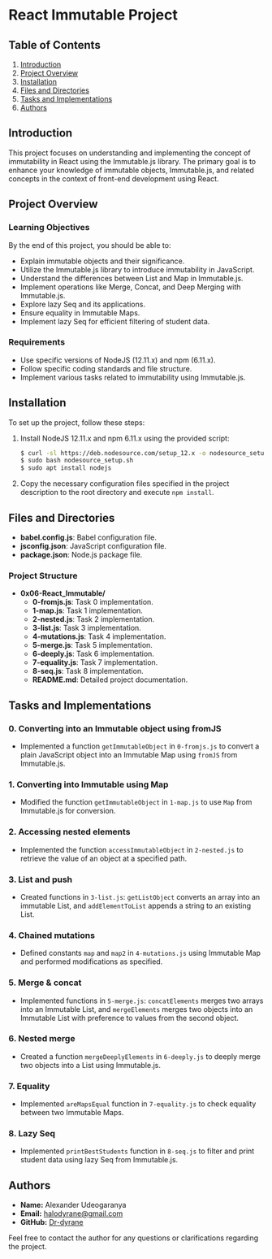 # React Immutable Project

## Table of Contents
1. [Introduction](#introduction)
2. [Project Overview](#project-overview)
3. [Installation](#installation)
4. [Files and Directories](#files-and-directories)
5. [Tasks and Implementations](#tasks-and-implementations)
6. [Authors](#authors)

## Introduction

This project focuses on understanding and implementing the concept of immutability in React using the Immutable.js library. The primary goal is to enhance your knowledge of immutable objects, Immutable.js, and related concepts in the context of front-end development using React.

## Project Overview

### Learning Objectives
By the end of this project, you should be able to:
- Explain immutable objects and their significance.
- Utilize the Immutable.js library to introduce immutability in JavaScript.
- Understand the differences between List and Map in Immutable.js.
- Implement operations like Merge, Concat, and Deep Merging with Immutable.js.
- Explore lazy Seq and its applications.
- Ensure equality in Immutable Maps.
- Implement lazy Seq for efficient filtering of student data.

### Requirements
- Use specific versions of NodeJS (12.11.x) and npm (6.11.x).
- Follow specific coding standards and file structure.
- Implement various tasks related to immutability using Immutable.js.

## Installation

To set up the project, follow these steps:

1. Install NodeJS 12.11.x and npm 6.11.x using the provided script:
   ```bash
   $ curl -sl https://deb.nodesource.com/setup_12.x -o nodesource_setup.sh
   $ sudo bash nodesource_setup.sh
   $ sudo apt install nodejs
   ```

2. Copy the necessary configuration files specified in the project description to the root directory and execute `npm install`.

## Files and Directories

- **babel.config.js**: Babel configuration file.
- **jsconfig.json**: JavaScript configuration file.
- **package.json**: Node.js package file.

### Project Structure
- **0x06-React_Immutable/**
  - **0-fromjs.js**: Task 0 implementation.
  - **1-map.js**: Task 1 implementation.
  - **2-nested.js**: Task 2 implementation.
  - **3-list.js**: Task 3 implementation.
  - **4-mutations.js**: Task 4 implementation.
  - **5-merge.js**: Task 5 implementation.
  - **6-deeply.js**: Task 6 implementation.
  - **7-equality.js**: Task 7 implementation.
  - **8-seq.js**: Task 8 implementation.
  - **README.md**: Detailed project documentation.

## Tasks and Implementations

### 0. Converting into an Immutable object using fromJS
- Implemented a function `getImmutableObject` in `0-fromjs.js` to convert a plain JavaScript object into an Immutable Map using `fromJS` from Immutable.js.

### 1. Converting into Immutable using Map
- Modified the function `getImmutableObject` in `1-map.js` to use `Map` from Immutable.js for conversion.

### 2. Accessing nested elements
- Implemented the function `accessImmutableObject` in `2-nested.js` to retrieve the value of an object at a specified path.

### 3. List and push
- Created functions in `3-list.js`: `getListObject` converts an array into an immutable List, and `addElementToList` appends a string to an existing List.

### 4. Chained mutations
- Defined constants `map` and `map2` in `4-mutations.js` using Immutable Map and performed modifications as specified.

### 5. Merge & concat
- Implemented functions in `5-merge.js`: `concatElements` merges two arrays into an Immutable List, and `mergeElements` merges two objects into an Immutable List with preference to values from the second object.

### 6. Nested merge
- Created a function `mergeDeeplyElements` in `6-deeply.js` to deeply merge two objects into a List using Immutable.js.

### 7. Equality
- Implemented `areMapsEqual` function in `7-equality.js` to check equality between two Immutable Maps.

### 8. Lazy Seq
- Implemented `printBestStudents` function in `8-seq.js` to filter and print student data using lazy Seq from Immutable.js.

## Authors

- **Name:** Alexander Udeogaranya
- **Email:** halodyrane@gmail.com
- **GitHub:** [Dr-dyrane](https://github.com/Dr-dyrane)

Feel free to contact the author for any questions or clarifications regarding the project.
